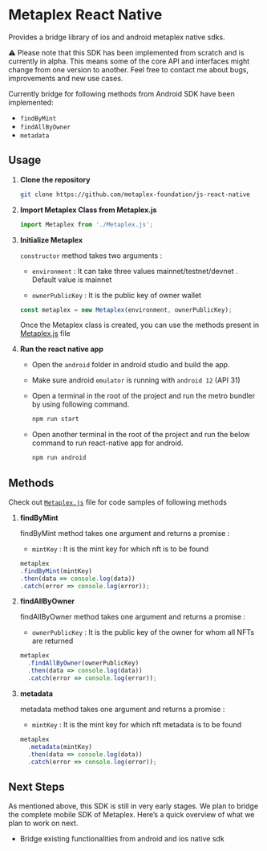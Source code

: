 # Metaplex React Native

Provides a bridge library of ios and android metaplex native sdks.

⚠️ Please note that this SDK has been implemented from scratch and is currently in alpha. This means some of the core API and interfaces might change from one version to another. Feel free to contact me about bugs, improvements and new use cases.

Currently bridge for following methods from Android SDK have been implemented:

- `findByMint`
- `findAllByOwner`
- `metadata`

## Usage

1. **Clone the repository**

   ```sh
   git clone https://github.com/metaplex-foundation/js-react-native
   ```

2. **Import Metaplex Class from Metaplex.js**

   ```js
   import Metaplex from './Metaplex.js';
   ```

3. **Initialize Metaplex**

   `constructor` method takes two arguments :

   - `environment` : It can take three values mainnet/testnet/devnet . Default value is mainnet

   - `ownerPublicKey` : It is the public key of owner wallet

   ```js
   const metaplex = new Metaplex(environment, ownerPublicKey);
   ```

   Once the Metaplex class is created, you can use the methods present in [Metaplex.js](./Metaplex.js) file

4. **Run the react native app**

   - Open the `android` folder in android studio and build the app.

   - Make sure android `emulator` is running with `android 12` (API 31)

   - Open a terminal in the root of the project and run the metro bundler by using following command.
     ```sh
     npm run start
     ```
   - Open another terminal in the root of the project and run the below command to run react-native app for android.
     ```sh
     npm run android
     ```

## Methods

Check out [`Metaplex.js`](./Metaplex.js) file for code samples of following methods

1. **findByMint**

   findByMint method takes one argument and returns a promise :

   - `mintKey` : It is the mint key for which nft is to be found

   ```js
   metaplex
   .findByMint(mintKey)
   .then(data => console.log(data))
   .catch(error => console.log(error));
   ```

2. **findAllByOwner**

   findAllByOwner method takes one argument and returns a promise :

   - `ownerPublicKey` : It is the public key of the owner for whom all NFTs are returned

   ```js
   metaplex
     .findAllByOwner(ownerPublicKey)
     .then(data => console.log(data))
     .catch(error => console.log(error));
   ```

3. **metadata**

   metadata method takes one argument and returns a promise :

   - `mintKey` : It is the mint key for which nft metadata is to be found

   ```js
   metaplex
     .metadata(mintKey)
     .then(data => console.log(data))
     .catch(error => console.log(error));
   ```

## Next Steps

As mentioned above, this SDK is still in very early stages. We plan to bridge the complete mobile SDK of Metaplex. Here’s a quick overview of what we plan to work on next.

- Bridge existing functionalities from android and ios native sdk
